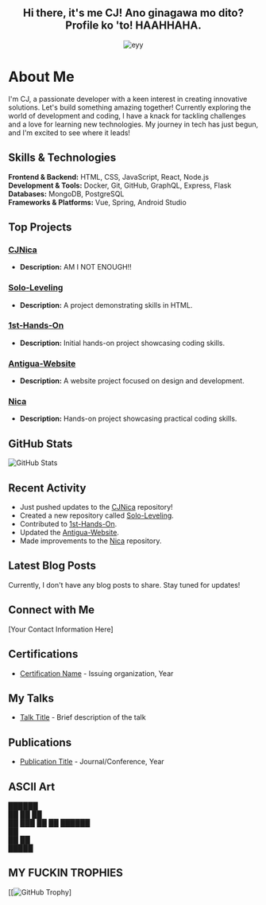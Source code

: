 <center>  
  <h2> Hi there, it's me CJ! Ano ginagawa mo dito? Profile ko 'to! HAAHHAHA. </h2>
</center>

<p align="center">
  <img src="https://github.com/user-attachments/assets/aeebade4-f5ac-49de-bb44-069129c062ba" alt="eyy">
</p>



# About Me

I'm CJ, a passionate developer with a keen interest in creating innovative solutions. Let's build something amazing together! Currently exploring the world of development and coding, I have a knack for tackling challenges and a love for learning new technologies. My journey in tech has just begun, and I'm excited to see where it leads!

## Skills & Technologies

**Frontend & Backend:** HTML, CSS, JavaScript, React, Node.js  
**Development & Tools:** Docker, Git, GitHub, GraphQL, Express, Flask  
**Databases:** MongoDB, PostgreSQL  
**Frameworks & Platforms:** Vue, Spring, Android Studio  

## Top Projects

### [CJNica](https://github.com/CJNica/CJNica)
- **Description:** AM I NOT ENOUGH!!

### [Solo-Leveling](https://github.com/CJNica/Solo-Leveling)
- **Description:** A project demonstrating skills in HTML.

### [1st-Hands-On](https://github.com/CJNica/1st-Hands-On)
- **Description:** Initial hands-on project showcasing coding skills.

### [Antigua-Website](https://github.com/CJNica/Antigua-Website)
- **Description:** A website project focused on design and development.

### [Nica](https://github.com/CJNica/Nica)
- **Description:** Hands-on project showcasing practical coding skills.

## GitHub Stats

![GitHub Stats](https://github-readme-stats.vercel.app/api?username=CJNica&show_icons=true&hide_title=true&count_private=true&theme=radical)

## Recent Activity

- Just pushed updates to the [CJNica](https://github.com/CJNica/CJNica) repository!
- Created a new repository called [Solo-Leveling](https://github.com/CJNica/Solo-Leveling).
- Contributed to [1st-Hands-On](https://github.com/CJNica/1st-Hands-On).
- Updated the [Antigua-Website](https://github.com/CJNica/Antigua-Website).
- Made improvements to the [Nica](https://github.com/CJNica/Nica) repository.

## Latest Blog Posts

Currently, I don't have any blog posts to share. Stay tuned for updates!

## Connect with Me

[Your Contact Information Here]

## Certifications

- [Certification Name](link-to-certificate) - Issuing organization, Year

## My Talks

- [Talk Title](link-to-talk) - Brief description of the talk

## Publications

- [Publication Title](link-to-publication) - Journal/Conference, Year

## ASCII Art
   ██████  
  ██    ██ 
  ██       
  ██   ███ 
  ██    ██ 
   ██████  
       ██  
  ██   ██  
   █████   





## MY FUCKIN TROPHIES
[[![GitHub Trophy](https://github-profile-trophy.vercel.app/?username=ryo-ma&theme=kimbie_dark)]


